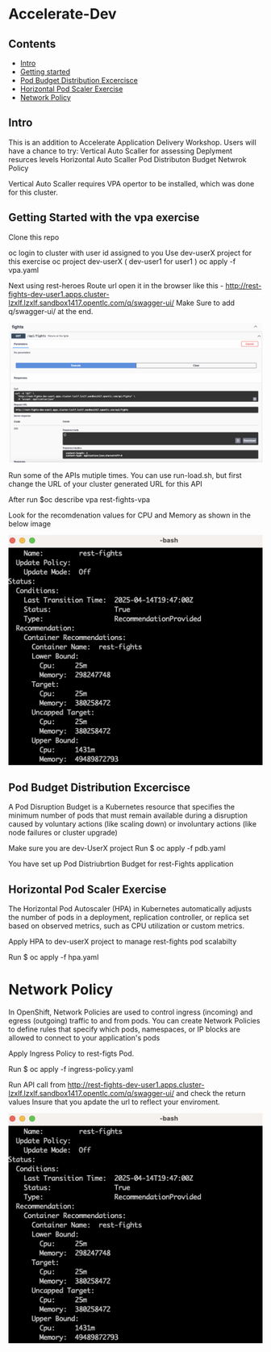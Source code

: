 # Accelerate-Dev

## Contents

- [Intro](#intro)
- [Getting started](#getting-started)
- [Pod Budget Distribution Excercisce](#components-and-architecture)
- [Horizontal Pod Scaler Exercise](#features-and-known-limitations)
- [Network Policy](#related-links)

## Intro

This is an addition to Accelerate Application Delivery Workshop.
Users will have a chance to try: 
     Vertical Auto Scaller for assessing Deplyment resurces levels
     Horizontal Auto Scaller 
     Pod Distributon Budget
     Netwrok Policy

Vertical Auto Scaller requires VPA opertor to be installed, which was done for this cluster.


## Getting Started with the vpa exercise

Clone this repo


oc login to cluster with user id assigned to you
Use dev-userX project for this exercise
oc project dev-userX ( dev-user1 for user1 )
oc apply -f vpa.yaml 

Next using rest-heroes Route url open it in the browser like this - http://rest-fights-dev-user1.apps.cluster-lzxlf.lzxlf.sandbox1417.opentlc.com/q/swagger-ui/
Make Sure to add q/swagger-ui/ at the end.

![](images/rest-fightsAPI.png)

Run some of the APIs mutiple times. You can use run-load.sh, but first change the URL of your cluster generated URL for this API

After run $oc describe vpa rest-fights-vpa

Look for the recomdenation values for CPU and Memory as shown in the below image


![](images/vpa-image.png)



## Pod Budget Distribution Excercisce

A Pod Disruption Budget is a Kubernetes resource that specifies the minimum number of pods that must remain available during a disruption caused by voluntary actions (like scaling down) or involuntary actions (like node failures or cluster upgrade)

Make sure you are dev-UserX project
Run $ oc apply -f pdb.yaml

You have set up Pod Distriubrtion Budget for rest-Fights application 

## Horizontal Pod Scaler Exercise

The Horizontal Pod Autoscaler (HPA) in Kubernetes automatically adjusts the number of pods in a deployment, replication controller, or replica set based on observed metrics, such as CPU utilization or custom metrics.

Apply HPA to dev-userX project to manage rest-fights pod scalabilty

Run $ oc apply -f hpa.yaml 


# Network Policy 


In OpenShift, Network Policies are used to control ingress (incoming) and egress (outgoing) traffic to and from pods. You can create Network Policies to define rules that specify which pods, namespaces, or IP blocks are allowed to connect to your application's pods

Apply Ingress Policy to rest-figts Pod.
 
Run $ oc apply -f ingress-policy.yaml

Run API call from http://rest-fights-dev-user1.apps.cluster-lzxlf.lzxlf.sandbox1417.opentlc.com/q/swagger-ui/ and check the return values
Insure that you apdate the url to reflect your enviroment.
 
![](images/vpa-image.png)
